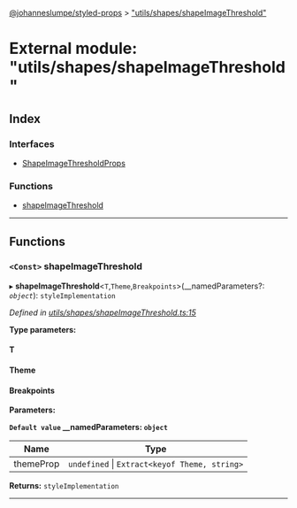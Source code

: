 [@johanneslumpe/styled-props](../README.md) > ["utils/shapes/shapeImageThreshold"](../modules/_utils_shapes_shapeimagethreshold_.md)

# External module: "utils/shapes/shapeImageThreshold"

## Index

### Interfaces

* [ShapeImageThresholdProps](../interfaces/_utils_shapes_shapeimagethreshold_.shapeimagethresholdprops.md)

### Functions

* [shapeImageThreshold](_utils_shapes_shapeimagethreshold_.md#shapeimagethreshold)

---

## Functions

<a id="shapeimagethreshold"></a>

### `<Const>` shapeImageThreshold

▸ **shapeImageThreshold**<`T`,`Theme`,`Breakpoints`>(__namedParameters?: *`object`*): `styleImplementation`

*Defined in [utils/shapes/shapeImageThreshold.ts:15](https://github.com/johanneslumpe/styled-props/blob/8e709f1/src/utils/shapes/shapeImageThreshold.ts#L15)*

**Type parameters:**

#### T 
#### Theme 
#### Breakpoints 
**Parameters:**

**`Default value` __namedParameters: `object`**

| Name | Type |
| ------ | ------ |
| themeProp | `undefined` \| `Extract<keyof Theme, string>` |

**Returns:** `styleImplementation`

___

